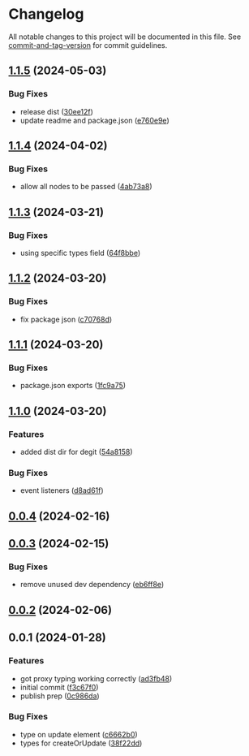 # Changelog

All notable changes to this project will be documented in this file. See [commit-and-tag-version](https://github.com/absolute-version/commit-and-tag-version) for commit guidelines.

## [1.1.5](https://github.com/hyrumwhite/spicyjs/compare/v1.1.4...v1.1.5) (2024-05-03)


### Bug Fixes

* release dist ([30ee12f](https://github.com/hyrumwhite/spicyjs/commit/30ee12f93e8539764240a6f5b98f15bae166f577))
* update readme and package.json ([e760e9e](https://github.com/hyrumwhite/spicyjs/commit/e760e9e4e7a764c975b64678a5f6b33c9376bdb1))

## [1.1.4](https://github.com/hyrumwhite/spicyjs/compare/v1.1.3...v1.1.4) (2024-04-02)


### Bug Fixes

* allow all nodes to be passed ([4ab73a8](https://github.com/hyrumwhite/spicyjs/commit/4ab73a8028c3b7608a5badc27d6f420360fe18d2))

## [1.1.3](https://github.com/hyrumwhite/spicyjs/compare/v1.1.2...v1.1.3) (2024-03-21)


### Bug Fixes

* using specific types field ([64f8bbe](https://github.com/hyrumwhite/spicyjs/commit/64f8bbe2c5c1752640131e21428705d5cceef902))

## [1.1.2](https://github.com/hyrumwhite/spicyjs/compare/v1.1.1...v1.1.2) (2024-03-20)


### Bug Fixes

* fix package json ([c70768d](https://github.com/hyrumwhite/spicyjs/commit/c70768db8091cfb3029706d8b30fe66e9743a15c))

## [1.1.1](https://github.com/hyrumwhite/spicyjs/compare/v1.1.0...v1.1.1) (2024-03-20)


### Bug Fixes

* package.json exports ([1fc9a75](https://github.com/hyrumwhite/spicyjs/commit/1fc9a755a72c43e3d792193cb4ceec9ed157d338))

## [1.1.0](https://github.com/hyrumwhite/spicyjs/compare/v0.0.4...v1.1.0) (2024-03-20)


### Features

* added dist dir for degit ([54a8158](https://github.com/hyrumwhite/spicyjs/commit/54a8158f14398f45d00b697f7a6c25229d5a875c))


### Bug Fixes

* event listeners ([d8ad61f](https://github.com/hyrumwhite/spicyjs/commit/d8ad61f7fd82cb074c184c0c953db1d4e35f07ce))

## [0.0.4](https://github.com/hyrumwhite/spicyjs/compare/v0.0.3...v0.0.4) (2024-02-16)

## [0.0.3](https://github.com/hyrumwhite/spicyjs/compare/v0.0.2...v0.0.3) (2024-02-15)


### Bug Fixes

* remove unused dev dependency ([eb6ff8e](https://github.com/hyrumwhite/spicyjs/commit/eb6ff8ea357539d02c1795a5a9b253ea5dca50c6))

## [0.0.2](https://github.com/hyrumwhite/spicyjs/compare/v0.0.1...v0.0.2) (2024-02-06)

## 0.0.1 (2024-01-28)


### Features

* got proxy typing working correctly ([ad3fb48](https://github.com/hyrumwhite/spicyjs/commit/ad3fb48dcceb05d4b21aea86cdf19e135ec3c4cd))
* initial commit ([f3c67f0](https://github.com/hyrumwhite/spicyjs/commit/f3c67f049abd170eea1095655071e769563e027b))
* publish prep ([0c986da](https://github.com/hyrumwhite/spicyjs/commit/0c986dac993670e254f03b895a1fca8c518c630a))


### Bug Fixes

* type on update element ([c6662b0](https://github.com/hyrumwhite/spicyjs/commit/c6662b0a67871f23379773a513f18589a82dbb14))
* types for createOrUpdate ([38f22dd](https://github.com/hyrumwhite/spicyjs/commit/38f22dd7fa0aeb683fc1feb3fcc155c793f2e8dc))
